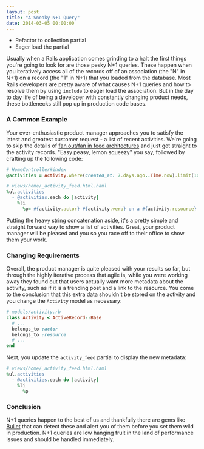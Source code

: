 ```yaml
---
layout: post
title: "A Sneaky N+1 Query"
date: 2014-03-05 00:00:00
---
```


* Refactor to collection partial
* Eager load the partial

Usually when a Rails application comes grinding to a halt the first things you're going to look for are those pesky N+1 queries. These happen when you iteratively access all of the records off of an association (the "N" in N+1) on a record (the "1" in N+1) that you loaded from the database. Most Rails developers are pretty aware of what causes N+1 queries and how to resolve them by using `include` to eager load the association. But in the day to day life of being a developer with constantly changing product needs, these bottlenecks still pop up in production code bases.

### A Common Example
Your ever-enthusiastic product manager approaches you to satisfy the latest and greatest customer request - a list of recent activities. We're going to skip the details of [fan out/fan in feed architectures](http://highscalability.com/blog/2013/10/28/design-decisions-for-scaling-your-high-traffic-feeds.html) and just get straight to the activity records. "Easy peasy, lemon squeezy" you say, followed by crafting up the following code:

```ruby
# HomeController#index
@activities = Activity.where(created_at: 7.days.ago..Time.now).limit(10)

# views/home/_activity_feed.html.haml
%ul.activities
  - @activities.each do |activity|
    %li
      %p= #{activity.actor} #{activity.verb} on a #{activity.resource}
```

Putting the heavy string concatenation aside, it's a pretty simple and straight forward way to show a list of activities. Great, your product manager will be pleased and you so you race off to their office to show them your work.

### Changing Requirements
Overall, the product manager is quite pleased with your results so far, but through the highly iterative process that agile is, while you were working away they found out that users actually want more metadata about the activity, such as if it is a trending post and a link to the resource. You come to the conclusion that this extra data shouldn't be stored on the activity and you change the `Activity` model as necessary:

```ruby
# models/activity.rb
class Activity < ActiveRecord::Base
  # ...
  belongs_to :actor
  belongs_to :resource
  # ...
end
```

Next, you update the `activity_feed` partial to display the new metadata:
```ruby
# views/home/_activity_feed.html.haml
%ul.activities
  - @activities.each do |activity|
    %li
      %p
```

### Conclusion
N+1 queries happen to the best of us and thankfully there are gems like [Bullet](https://github.com/flyerhzm/bullet) that can detect these and alert you of them before you set them wild in production. N+1 queries are low hanging fruit in the land of performance issues and should be handled immediately.